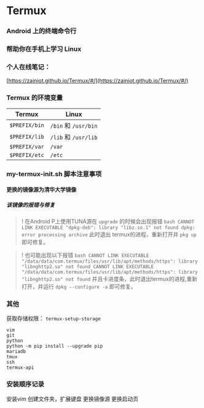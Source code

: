 # Termux

### Android 上的终端命令行

### 帮助你在手机上学习 Linux

### 个人在线笔记：
[https://zainiot.github.io/Termux/#/](https://zainiot.github.io/Termux/#/)

### Termux 的环境变量

|Termux|Linux|
|-|-|
|`$PREFIX/bin`|`/bin` 和 `/usr/bin`|
|`$PREFIX/lib`|`/lib` 和 `/usr/lib`|
|`$PREFIX/var`|`/var`|
|`$PREFIX/etc`|`/etc`|

### my-termux-init.sh 脚本注意事项

#### 更换的镜像源为清华大学镜像

##### 该镜像的报错与修复

>! 在Android P上使用TUNA源在 `upgrade` 的时候会出现报错 `bash CANNOT LINK EXECUTABLE "dpkg-deb": library "libz.so.1" not found dpkg: error processing archive` 此时退出 termux的进程，重新打开并 `pkg up` 即可修复。
	
>! 也可能出现以下报错 `bash CANNOT LINK EXECUTABLE "/data/data/com.termux/files/usr/lib/apt/methods/https": library "libnghttp2.so" not found CANNOT LINK EXECUTABLE "/data/data/com.termux/files/usr/lib/apt/methods/https": library "libnghttp2.so" not found` 并且卡进度条，此时退出termux的进程,重新打开，并运行 `dpkg --configure -a` 即可修复。

### 其他

获取存储权限：
`termux-setup-storage`

```
vim
git 
python  
python -m pip install --upgrade pip
mariadb
tmux
ssh
termux-api
```


### 安装顺序记录

安装vim
创建文件夹，扩展键盘
更换镜像源
更换启动页